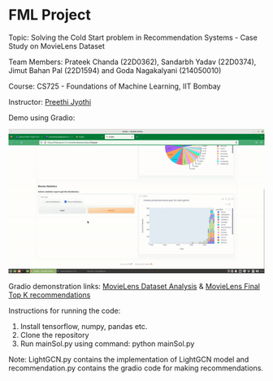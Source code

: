 # FML Project

Topic: Solving the Cold Start problem in Recommendation Systems - Case Study on MovieLens Dataset

Team Members: Prateek Chanda (22D0362), Sandarbh Yadav (22D0374), Jimut Bahan Pal (22D1594) and Goda Nagakalyani (214050010)

Course: CS725 - Foundations of Machine Learning, IIT Bombay

Instructor: [Preethi Jyothi](https://www.cse.iitb.ac.in/~pjyothi/)

Demo using Gradio:

<p align="center">
  <img src="fml_gradio.gif" />
</p>


Gradio demonstration links: [MovieLens Dataset Analysis](https://fmlprojectcs725-movielensdatasetanalysis.hf.space/) & [MovieLens Final Top K recommendations](https://fmlprojectcs725-recommendationmovielens.hf.space/)

Instructions for running the code:

1. Install tensorflow, numpy, pandas etc.
2. Clone the repository
3. Run mainSol.py using command: python mainSol.py

Note: LightGCN.py contains the implementation of LightGCN model and recommendation.py contains the gradio code for making recommendations.
